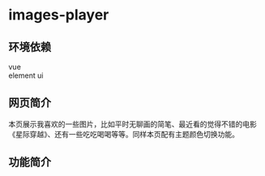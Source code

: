 # images-player
## 环境依赖
vue<br>
element ui
## 网页简介
本页展示我喜欢的一些图片，比如平时无聊画的简笔、最近看的觉得不错的电影《星际穿越》、还有一些吃吃喝喝等等。同样本页配有主题颜色切换功能。
## 功能简介
